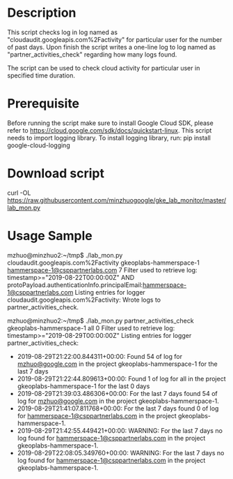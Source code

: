 # Description
This script checks log in log named as "cloudaudit.googleapis.com%2Factivity" for particular user for the number of past days.
Upon finish the script writes a one-line log to log named as "partner_activities_check" regarding how many logs found. 

The script can be used to check cloud activity for particular user in specified time duration.

# Prerequisite
Before running the script make sure to install Google Cloud SDK, please refer to https://cloud.google.com/sdk/docs/quickstart-linux.
This script needs to import logging library. To install logging library, run:
            pip install google-cloud-logging 
            

# Download script
curl -OL https://raw.githubusercontent.com/minzhuogoogle/gke_lab_monitor/master/lab_mon.py

# Usage Sample
mzhuo@minzhuo2:~/tmp$ ./lab_mon.py  cloudaudit.googleapis.com%2Factivity  gkeoplabs-hammerspace-1 hammerspace-1@csppartnerlabs.com  7 
Filter used to retrieve log: timestamp>="2019-08-22T00:00:00Z" AND protoPayload.authenticationInfo.principalEmail:hammerspace-1@csppartnerlabs.com
Listing entries for logger cloudaudit.googleapis.com%2Factivity:
Wrote logs to partner_activities_check.


mzhuo@minzhuo2:~/tmp$ ./lab_mon.py partner_activities_check  gkeoplabs-hammerspace-1 all  0 
Filter used to retrieve log: timestamp>="2019-08-29T00:00:00Z"
Listing entries for logger partner_activities_check:
* 2019-08-29T21:22:00.844311+00:00: Found 54 of log for mzhuo@google.com in the project gkeoplabs-hammerspace-1 for the last 7 days
* 2019-08-29T21:22:44.809613+00:00: Found 1 of log for all in the project gkeoplabs-hammerspace-1 for the last 0 days
* 2019-08-29T21:39:03.486306+00:00: For the last 7 days found 54 of log for mzhuo@google.com in the project gkeoplabs-hammerspace-1.
* 2019-08-29T21:41:07.811768+00:00: For the last 7 days found 0 of log for hammerspace-1@csppartnerlabs.com in the project gkeoplabs-hammerspace-1.
* 2019-08-29T21:42:55.449421+00:00: WARNING: For the last 7 days no log  found for hammerspace-1@csppartnerlabs.com in the project gkeoplabs-hammerspace-1.
* 2019-08-29T22:08:05.349760+00:00: WARNING: For the last 7 days no log  found for hammerspace-1@csppartnerlabs.com in the project gkeoplabs-hammerspace-1.


